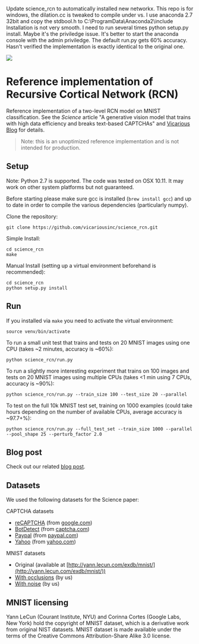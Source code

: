 Update science_rcn to automatically installed new networkx.
This repo is for windows, the dilation.cc is tweaked to compile under vs.
I use anaconda 2.7 32bit and copy the stdbool.h to C:\ProgramData\Anaconda2\include
Installation is not very smooth. I need to run several times python setup.py install. Maybe it's the priviledge issue. It's better to start the anaconda console with the admin priviledge.
The default run.py gets 60% accuracy. Hasn't verified the implementation is exactly identical to the original one.



[![](data/vicarious_logo.png)](https://www.vicarious.com)

# Reference implementation of Recursive Cortical Network (RCN)

Reference implementation of a two-level RCN model on MNIST classification. See the *Science* article "A generative vision model that trains with high data efficiency and breaks text-based CAPTCHAs" and [Vicarious Blog](https://www.vicarious.com/Common_Sense_Cortex_and_CAPTCHA.html) for details.

> Note: this is an unoptimized reference implementation and is not intended for production.

## Setup

Note: Python 2.7 is supported. The code was tested on OSX 10.11. It may work on other system platforms but not guaranteed.

Before starting please make sure gcc is installed (`brew install gcc`) and up to date in order to compile the various dependencies (particularly numpy).

Clone the repository:

```
git clone https://github.com/vicariousinc/science_rcn.git
```

Simple Install:

```
cd science_rcn
make
```

Manual Install (setting up a virtual environment beforehand is recommended):

```
cd science_rcn
python setup.py install
```

## Run

If you installed via `make` you need to activate the virtual environment:
```
source venv/bin/activate
```

To run a small unit test that trains and tests on 20 MNIST images using one CPU (takes ~2 minutes, accuracy is ~60%):
```
python science_rcn/run.py
```

To run a slightly more interesting experiment that trains on 100 images and tests on 20 MNIST images using multiple CPUs (takes <1 min using 7 CPUs, accuracy is ~90%):
```
python science_rcn/run.py --train_size 100 --test_size 20 --parallel
```

To test on the full 10k MNIST test set, training on 1000 examples (could take hours depending on the number of available CPUs, average accuracy is ~97.7+%):
```
python science_rcn/run.py --full_test_set --train_size 1000 --parallel --pool_shape 25 --perturb_factor 2.0
```

## Blog post

Check out our related [blog post](https://www.vicarious.com/Common_Sense_Cortex_and_CAPTCHA.html).

## Datasets

We used the following datasets for the Science paper:

CAPTCHA datasets

- [reCAPTCHA](http://datasets.vicarious.com/recaptcha.zip) (from [google.com](http://google.com))
- [BotDetect](http://datasets.vicarious.com/botdetect.zip) (from [captcha.com](http://captcha.com))
- [Paypal](http://datasets.vicarious.com/paypal.zip) (from [paypal.com](http://paypal.com))
- [Yahoo](http://datasets.vicarious.com/yahoo.zip) (from [yahoo.com](http://yahoo.com))

MNIST datasets

- Original (available at [http://yann.lecun.com/exdb/mnist/](http://yann.lecun.com/exdb/mnist/))
- [With occlusions](http://datasets.vicarious.com/mnist-multioccluded.zip) (by us)
- [With noise](http://datasets.vicarious.com/noisyMNIST_tests.zip) (by us)


## MNIST licensing

Yann LeCun (Courant Institute, NYU) and Corinna Cortes (Google Labs, New York) hold the copyright of MNIST dataset, which is a derivative work from original NIST datasets. MNIST dataset is made available under the terms of the Creative Commons Attribution-Share Alike 3.0 license.
